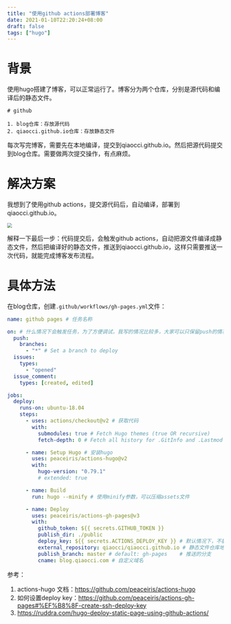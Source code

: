 ```yaml
---
title: "使用github actions部署博客"
date: 2021-01-10T22:20:24+08:00
draft: false
tags: ["hugo"]
---
```




# 背景

使用hugo搭建了博客，可以正常运行了。博客分为两个仓库，分别是源代码和编译后的静态文件。

```
# github

1. blog仓库：存放源代码
2. qiaocci.github.io仓库：存放静态文件
```

每次写完博客，需要先在本地编译，提交到qiaocci.github.io。然后把源代码提交到blog仓库。需要做两次提交操作，有点麻烦。



# 解决方案

我想到了使用github actions，提交源代码后，自动编译，部署到qiaocci.github.io。

<img src="https://cdn.jsdelivr.net/gh/qiaocci/img-repo@master/20210204223245.png" style="zoom: 67%;" />



解释一下最后一步：代码提交后，会触发github actions，自动把源文件编译成静态文件，然后把编译好的静态文件，推送到qiaocci.github.io，这样只需要推送一次代码，就能完成博客发布流程。



# 具体方法

在blog仓库，创建`.github/workflows/gh-pages.yml`文件：

```yaml
name: github pages # 任务名称

on: # 什么情况下会触发任务，为了方便调试，我写的情况比较多，大家可以只保留push的情况。
  push:
    branches:
      - "*" # Set a branch to deploy
  issues:
    types:
      - "opened"
  issue_comment:
    types: [created, edited]

jobs:
  deploy:
    runs-on: ubuntu-18.04
    steps:
      - uses: actions/checkout@v2 # 获取代码
        with:
          submodules: true # Fetch Hugo themes (true OR recursive)
          fetch-depth: 0 # Fetch all history for .GitInfo and .Lastmod

      - name: Setup Hugo # 安装hugo
        uses: peaceiris/actions-hugo@v2
        with:
          hugo-version: "0.79.1"
          # extended: true

      - name: Build
        run: hugo --minify # 使用minify参数，可以压缩assets文件

      - name: Deploy
        uses: peaceiris/actions-gh-pages@v3
        with:
          github_token: ${{ secrets.GITHUB_TOKEN }}
          publish_dir: ./public
          deploy_key: ${{ secrets.ACTIONS_DEPLOY_KEY }} # 默认情况下，不能把代码推送到其他仓库。如果确实要推送，需要设置一个deploy key。设置方法见文章末尾的链接。
          external_repository: qiaocci/qiaocci.github.io # 静态文件仓库地址
          publish_branch: master # default: gh-pages	# 推送的分支
          cname: blog.qiaocci.com # 自定义域名
```



参考：

1.  actions-hugo 文档：https://github.com/peaceiris/actions-hugo
2.  如何设置deploy key：https://github.com/peaceiris/actions-gh-pages#%EF%B8%8F-create-ssh-deploy-key
3. https://ruddra.com/hugo-deploy-static-page-using-github-actions/



